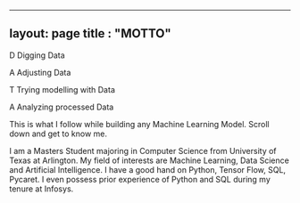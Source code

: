 






---
layout: page
title : "MOTTO"
---

D Digging Data

A Adjusting Data

T Trying  modelling with Data

A Analyzing processed Data

This is what I follow while building any Machine Learning Model. Scroll down and get to know me.

I am a Masters Student majoring in Computer Science from University of Texas at Arlington. My field of interests are Machine Learning, Data Science and Artificial Intelligence. 
I have a good hand on Python, Tensor Flow, SQL, Pycaret. I even possess prior experience of Python and SQL during my tenure at Infosys. 
